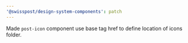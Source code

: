 ```yaml
---
'@swisspost/design-system-components': patch
---
```


Made `post-icon` component use base tag href to define location of icons folder.
